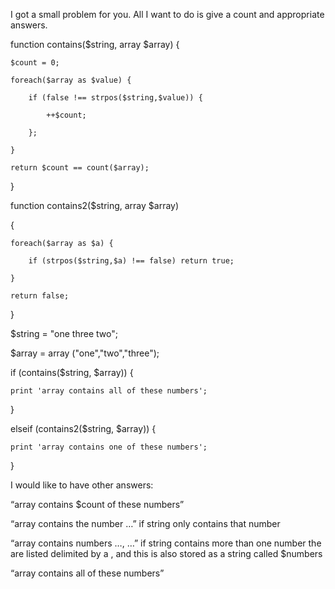 I got a small problem for you. All I want to do is give a count and appropriate answers.

 

function contains($string, array $array) {

    $count = 0;

    foreach($array as $value) {

        if (false !== strpos($string,$value)) {

            ++$count;

        };

    }

    return $count == count($array);

}

 

function contains2($string, array $array)

{

    foreach($array as $a) {

        if (strpos($string,$a) !== false) return true;

    }

    return false;

}

 

 

$string = "one three two";

$array = array ("one","two","three");

 

if (contains($string, $array)) {

    print 'array contains all of these numbers';

}

elseif (contains2($string, $array)) {

    print 'array contains one of these numbers';

}

 

I would like to have other answers:

 

“array contains $count of these numbers”

“array contains the number …” if string only contains that number

“array contains numbers …, …” if string contains more than one number the are listed delimited by a , and this is also stored as a string called $numbers

“array contains all of these numbers”
